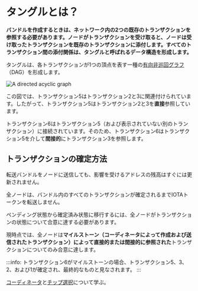 # タングルとは？
<!-- # What is the Tangle? -->

**バンドルを作成するときは、ネットワーク内の2つの既存のトランザクションを参照する必要があります。ノードがトランザクションを受け取ると、ノードは受け取ったトランザクションを既存のトランザクションに添付します。すべてのトランザクション間の添付関係は、タングルと呼ばれるデータ構造を形成します。**
<!-- **When you create a bundle, you must reference it to two existing transactions in the network. When a node receives your transactions, it attach them to these existing ones. The attachments among all the transactions form a data structure that's called the Tangle.** -->

タングルは、各トランザクションが1つの頂点を表す一種の[有向非巡回グラフ](https://en.wikipedia.org/wiki/Directed_acyclic_graph)（DAG）を形成します。
<!-- This model forms a type of [directed acyclic graph](https://en.wikipedia.org/wiki/Directed_acyclic_graph) (DAG), in which each transaction represents a vertex. -->

![A directed acyclic graph](../images/dag.png)

この図では、トランザクション5はトランザクション2と3に関連付けられています。したがって、トランザクション5はトランザクション2と3を**直接**参照しています。
<!-- In this diagram, transaction 5 is attached to transactions 2 and 3. So, transaction 5 **directly** references transactions 2 and 3. -->

トランザクション6はトランザクション5（および表示されていない別のトランザクション）に接続されています。そのため、トランザクション6はトランザクション5を介して**間接的**にトランザクション3を参照します。
<!-- Transaction 6 is attached to transaction 5 (and another transaction that's not shown). So, transaction 6 **indirectly** references transaction 3 (through transaction 5). -->

## トランザクションの確定方法
<!-- ## How a transaction becomes confirmed -->

転送バンドルをノードに送信しても、影響を受けるアドレスの残高はすぐには更新されません。
<!-- When you send a transfer bundle to a node, it doesn't update the balances of the affected addresses straight away. -->

全ノードは、バンドル内のすべてのトランザクションが確定されるまでIOTAトークンを転送しません。
<!-- Nodes do not transfer IOTA tokens until all transactions in the bundle are confirmed. -->

ペンディング状態から確定済み状態に移行するには、全ノードがトランザクションの状態について合意に達する必要があります。
<!-- To go from a pending state to a confirmed state, nodes must reach consensus on the state of a transaction. -->

現時点では、全ノードは**マイルストーン（コーディネータによって作成および送信されたトランザクション）によって直接的または間接的に参照された**トランザクションについてのみ合意に達します。
<!-- At the moment, nodes reach a consensus on transactions that are **directly or indirectly referenced by a milestone** (transaction that's created and sent by the Coordinator). -->

:::info:
トランザクション6がマイルストーンの場合、トランザクション5、3、2、および1が確定され、最終的なものと見なされます。
:::
<!-- :::info: -->
<!-- If transaction 6 were a milestone, then transaction 5, 3, 2, and 1 would all be confirmed and considered final. -->
<!-- ::: -->

[コーディネータ](root://the-tangle/0.1/concepts/the-coordinator.md)と[チップ選択](root://the-tangle/0.1/concepts/tip-selection.md)について学ぶ。
<!-- Learn more about [the Coordinator](root://the-tangle/0.1/concepts/the-coordinator.md) and [tip selection](root://the-tangle/0.1/concepts/tip-selection.md). -->
